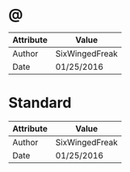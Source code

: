 # @
| Attribute | Value |
| ---  | ---     |
| Author | SixWingedFreak |
| Date | 01/25/2016 |
# Standard
| Attribute | Value |
| ---  | ---     |
| Author | SixWingedFreak |
| Date | 01/25/2016 |
